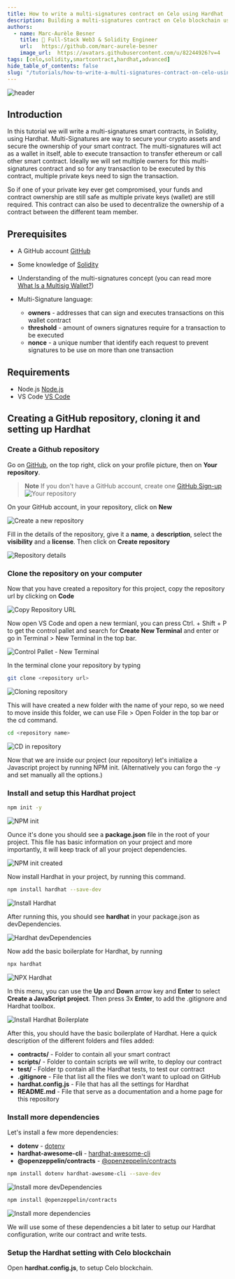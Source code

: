 ```yaml
---
title: How to write a multi-signatures contract on Celo using Hardhat | Part 1/2
description: Building a multi-signatures contract on Celo blockchain using Hardhat, multi-signatures are one of the best way to keep your crypto assets or ownership of your contracts safe and remove a central point of failure.
authors:
  - name: Marc-Aurèle Besner
    title: 🚀 Full-Stack Web3 & Solidity Engineer
    url:   https://github.com/marc-aurele-besner
    image_url:  https://avatars.githubusercontent.com/u/82244926?v=4
tags: [celo,solidity,smartcontract,hardhat,advanced]
hide_table_of_contents: false
slug: "/tutorials/how-to-write-a-multi-signatures-contract-on-celo-using-hardhat-part-1-2"
---
```


![header](../../src/data-tutorials/showcase/advanced/how-to-write-a-multi-signatures-contract-on-celo-using-hardhat-part-1-2.png)

## Introduction

In this tutorial we will write a multi-signatures smart contracts, in Solidity, using Hardhat. Multi-Signatures are way to secure your crypto assets and secure the ownership of your smart contract. The multi-signatures will act as a wallet in itself, able to execute transaction to transfer ethereum or call other smart contract. Ideally we will set multiple owners for this multi-signatures contract and so for any transaction to be executed by this contract, multiple private keys need to sign the transaction.

So if one of your private key ever get compromised, your funds and contract ownership are still safe as multiple private keys (wallet) are still required. This contract can also be used to decentralize the ownership of a contract between the different team member.

## Prerequisites

- A GitHub account [GitHub](https://github.com)
- Some knowledge of [Solidity](https://docs.soliditylang.org)
- Understanding of the multi-signatures concept (you can read more [What Is a Multisig Wallet?](https://www.coindesk.com/learn/what-is-a-multisig-wallet/))
- Multi-Signature language:

  - **owners**      - addresses that can sign and executes transactions on this wallet contract
  - **threshold**   - amount of owners signatures require for a transaction to be executed
  - **nonce**       - a unique number that identify each request to prevent signatures to be use on more than one transaction

## Requirements​

- Node.js [Node.js](https://nodejs.org/)
- VS Code [VS Code](https://code.visualstudio.com/)

## Creating a GitHub repository, cloning it and setting up Hardhat

### Create a Github repository

Go on [GitHub](https://github.com), on the top right, click on your profile picture, then on **Your repository**.
> **Note**
> If you don't have a GitHub account, create one [GitHub Sign-up](https://github.com/signup)
![Your repository](./images/github_your_repository.png)

On your GitHub account, in your repository, click on **New**

![Create a new repository](./images/create_a_new_repository.png)

Fill in the details of the repository, give it a **name**, a **description**, select the **visibility** and a **license**.
Then click on **Create repository**

![Repository details](./images/create_a_new_repository_detail.png)

### Clone the repository on your computer

Now that you have created a repository for this project, copy the repository url by clicking on **Code**

![Copy Repository URL](./images/create_a_new_repository_git_url.png)

Now open VS Code and open a new termianl, you can press Ctrl. + Shift + P to get the control pallet and search for **Create New Terminal** and enter or go in Terminal > New Terminal in the top bar.

![Control Pallet - New Terminal](./images/vs_code_create_new_terminal.png)

In the terminal clone your repository by typing

```bash
git clone <repository url>
```

![Cloning repository](./images/create_a_new_repository_git_clone.png)

This will have created a new folder with the name of your repo, so we need to move inside this folder, we can use File > Open Folder in the top bar or the cd command.

```bash
cd <repository name>
```

![CD in repository](./images/create_a_new_repository_cd.png)

Now that we are inside our project (our repository) let's initialize a Javascript project by running NPM init.
(Alternatively you can forgo the -y and set manually all the options.)

### Install and setup this Hardhat project

```bash
npm init -y
```

![NPM init](./images/npm_init.png)

Ounce it's done you should see a **package.json** file in the root of your project.
This file has basic information on your project and more importantly, it will keep track of all your project dependencies.

![NPM init created](./images/npm_init_created.png)


Now install Hardhat in your project, by running this command.

```bash
npm install hardhat --save-dev
```

![Install Hardhat](./images/npm_i_hardhat.png)

After running this, you should see **hardhat** in your package.json as devDependencies.

![Hardhat devDependencies](./images/hardhat_devDependencies.png)

Now add the basic boilerplate for Hardhat, by running

```bash
npx hardhat
```

![NPX Hardhat](./images/npx_hardhat.png)

In this menu, you can use the **Up** and **Down** arrow key and **Enter** to select **Create a JavaScript project**.
Then press 3x **Emter**, to add the .gitignore and Hardhat toolbox.

![Install Hardhat Boilerplate](./images/hardhat_install_boilerplate.png)

After this, you should have the basic boilerplate of Hardhat. Here a quick description of the different folders and files added:

- **contracts/**            - Folder to contain all your smart contract
- **scripts/**              - Folder to contain scripts we will write, to deploy our contract
- **test/**                 - Folder tp contain all the Hardhat tests, to test our contract
- **.gitignore**            - File that list all the files we don't want to upload on GitHub
- **hardhat.config.js**     - File that has all the settings for Hardhat
- **README.md**             - File that serve as a documentation and a home page for this repository

### Install more dependencies

Let's install a few more dependencies:

- **dotenv**                   - [dotenv](https://www.npmjs.com/package/dotenv)
- **hardhat-awesome-cli**      - [hardhat-awesome-cli](https://www.npmjs.com/package/hardhat-awesome-cli)
- **@openzeppelin/contracts**  - [@openzeppelin/contracts](https://www.npmjs.com/package/@openzeppelin/contracts)

```bash
npm install dotenv hardhat-awesome-cli --save-dev
```

![Install more devDependencies](./images/install_more_devDependencies.png)

```bash
npm install @openzeppelin/contracts
```

![Install more dependencies](./images/install_more_dependencies.png)

We will use some of these dependencies a bit later to setup our Hardhat configuration, write our contract and write tests.

### Setup the Hardhat setting with Celo blockchain

Open **hardhat.config.js**, to setup Celo blockchain.